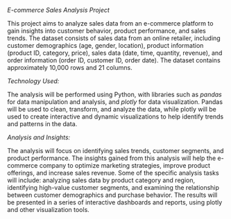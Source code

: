 *E-commerce Sales Analysis Project*

This project aims to analyze sales data from an e-commerce platform to gain insights into customer behavior, product performance, and sales trends. The dataset consists of sales data from an online retailer, including customer demographics (age, gender, location), product information (product ID, category, price), sales data (date, time, quantity, revenue), and order information (order ID, customer ID, order date). The dataset contains approximately 10,000 rows and 21 columns.

*Technology Used:*

The analysis will be performed using Python, with libraries such as *pandas* for data manipulation and analysis, and *plotly* for data visualization. Pandas will be used to clean, transform, and analyze the data, while plotly will be used to create interactive and dynamic visualizations to help identify trends and patterns in the data. 

*Analysis and Insights:*

The analysis will focus on identifying sales trends, customer segments, and product performance. The insights gained from this analysis will help the e-commerce company to optimize marketing strategies, improve product offerings, and increase sales revenue. Some of the specific analysis tasks will include: analyzing sales data by product category and region, identifying high-value customer segments, and examining the relationship between customer demographics and purchase behavior. The results will be presented in a series of interactive dashboards and reports, using plotly and other visualization tools.
